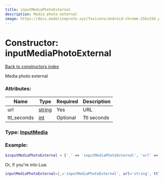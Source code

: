 ```yaml
---
title: inputMediaPhotoExternal
description: Media photo external
image: https://docs.madelineproto.xyz/favicons/android-chrome-256x256.png
---
```

# Constructor: inputMediaPhotoExternal  
[Back to constructors index](index.md)



Media photo external

### Attributes:

| Name     |    Type       | Required | Description |
|----------|---------------|----------|-------------|
|url|[string](../types/string.md) | Yes|URL|
|ttl\_seconds|[int](../types/int.md) | Optional|Ttl seconds|



### Type: [InputMedia](../types/InputMedia.md)


### Example:

```php
$inputMediaPhotoExternal = ['_' => 'inputMediaPhotoExternal', 'url' => 'string', 'ttl_seconds' => int];
```  


Or, if you're into Lua:

```lua
inputMediaPhotoExternal={_='inputMediaPhotoExternal', url='string', ttl_seconds=int}

```



